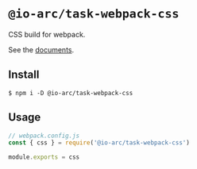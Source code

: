 # `@io-arc/task-webpack-css`

CSS build for webpack.

See the [documents](https://io-arc.tech/plugins/tasks/webpack-css.html).

## Install

```shell
$ npm i -D @io-arc/task-webpack-css
```

## Usage

```javascript
// webpack.config.js
const { css } = require('@io-arc/task-webpack-css')

module.exports = css
```
